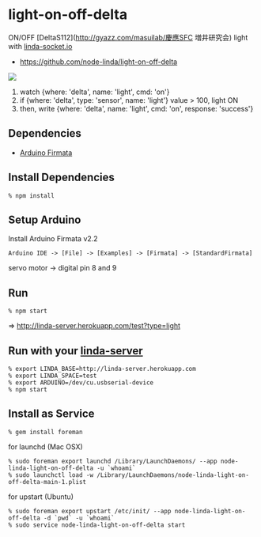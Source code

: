 light-on-off-delta
===============
ON/OFF [DeltaS112](http://gyazz.com/masuilab/慶應SFC 増井研究会) light with [linda-socket.io](https://github.com/node-linda/linda-socket.io)

- https://github.com/node-linda/light-on-off-delta

![](https://embed.gyazo.com/190f269b26c10d58d86d687335fc36ad.gif)

1. watch {where: 'delta', name: 'light', cmd: 'on'}
2. if {where: 'delta', type: 'sensor', name: 'light'} value > 100, light ON
3. then, write {where: 'delta', name: 'light', cmd: 'on', response: 'success'}


Dependencies
------------
- [Arduino Firmata](https://github.com/shokai/arduino_firmata)


## Install Dependencies

    % npm install


## Setup Arduino

Install Arduino Firmata v2.2

    Arduino IDE -> [File] -> [Examples] -> [Firmata] -> [StandardFirmata]

servo motor -> digital pin 8 and 9


## Run

    % npm start

=> http://linda-server.herokuapp.com/test?type=light


## Run with your [linda-server](https://github.com/node-linda/linda)

    % export LINDA_BASE=http://linda-server.herokuapp.com
    % export LINDA_SPACE=test
    % export ARDUINO=/dev/cu.usbserial-device
    % npm start


## Install as Service

    % gem install foreman

for launchd (Mac OSX)

    % sudo foreman export launchd /Library/LaunchDaemons/ --app node-linda-light-on-off-delta -u `whoami`
    % sudo launchctl load -w /Library/LaunchDaemons/node-linda-light-on-off-delta-main-1.plist


for upstart (Ubuntu)

    % sudo foreman export upstart /etc/init/ --app node-linda-light-on-off-delta -d `pwd` -u `whoami`
    % sudo service node-linda-light-on-off-delta start
